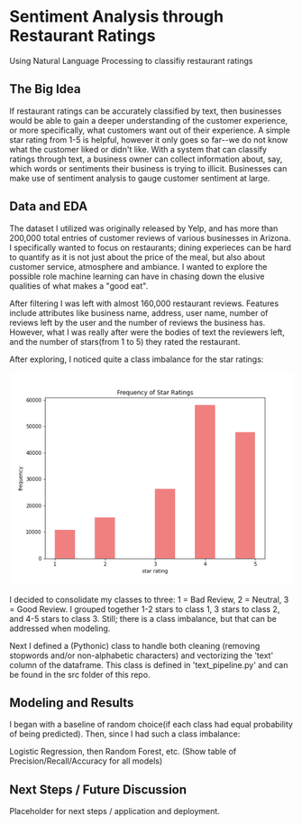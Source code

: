 # Sentiment Analysis through Restaurant Ratings
Using Natural Language Processing to classifiy restaurant ratings 

## The Big Idea 
If restaurant ratings can be accurately classified by text, then businesses would be able to gain a deeper understanding of the customer experience, or more specifically, what customers want out of their experience. A simple star rating from 1-5 is helpful, however it only goes so far--we do not know what the customer liked or didn't like. With a system that can classify ratings through text, a business owner can collect information about, say, which words or sentiments their business is trying to illicit. Businesses can make use of sentiment analysis to gauge customer sentiment at large.

## Data and EDA 
The dataset I utilized was originally released by Yelp, and has more than 200,000 total entries of customer reviews of various businesses in Arizona. I specifically wanted to focus on restaurants; dining experieces can be hard to quantify as it is not just about the price of the meal, but also about customer service, atmosphere and ambiance. I wanted to explore the possible role machine learning can have in chasing down the elusive qualities of what makes a "good eat".

After filtering I was left with almost 160,000 restaurant reviews. Features include attributes like business name, address, user name, number of reviews left by the user and the number of reviews the business has. However, what I was really after were the bodies of text the reviewers left, and the number of stars(from 1 to 5) they rated the restaurant. 

After exploring, I noticed quite a class imbalance for the star ratings: 

![Stars Histogram](./img/ratings-hist.png)

I decided to consolidate my classes to three: 1 = Bad Review, 2 = Neutral, 3 = Good Review. I grouped together 1-2 stars to class 1, 3 stars to class 2, and 4-5 stars to class 3. Still; there is a class imbalance, but that can be addressed when modeling.

Next I defined a (Pythonic) class to handle both cleaning (removing stopwords and/or non-alphabetic characters) and vectorizing the 'text' column of the dataframe. This class is defined in 'text_pipeline.py' and can be found in the src folder of this repo.


## Modeling and Results 
I began with a baseline of random choice(if each class had equal probability of being predicted). Then, since I had such a class imbalance: 



Logistic Regression, then Random Forest, etc. 
(Show table of Precision/Recall/Accuracy for all models) 

## Next Steps / Future Discussion 
Placeholder for next steps / application and deployment. 
